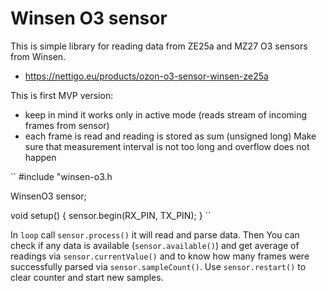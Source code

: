 # Winsen O3 sensor

This is simple library for reading data from ZE25a and MZ27 O3 sensors from Winsen.

* https://nettigo.eu/products/ozon-o3-sensor-winsen-ze25a


This is first MVP version:

* keep in mind it works only in active mode (reads stream of incoming frames from sensor)
* each frame is read and reading is stored as sum (unsigned long) Make sure that measurement interval is not too long and 
 overflow does not happen

``
#include "winsen-o3.h

WinsenO3 sensor;

void setup() {
  sensor.begin(RX_PIN, TX_PIN);
}
``

In `loop` call `sensor.process()` it will read and parse data. Then You can check if any data is available (`sensor.available()`) and 
get average of readings via `sensor.currentValue()` and to know how many frames were 
successfully parsed via `sensor.sampleCount()`. Use `sensor.restart()` to clear counter and start new samples.
